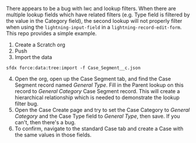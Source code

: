 There appears to be a bug with lwc and lookup filters. When there are multiple 
lookup fields which have related filters (e.g. Type field is filtered by the 
value in the Category field), the second lookup will not properly filter when
using the `lightning-input-field` in a `lightning-record-edit-form`. This repo 
provides a simple example. 

1. Create a Scratch org
2. Push 
3. Import the data 
  
  `sfdx force:data:tree:import -f Case_Segment__c.json`

4. Open the org, open up the Case Segment tab, and find the Case Segment record 
named *General Type*. Fill in the Parent lookup on this record to *General 
Category* Case Segment record. This will create a hierarchical relationship 
which is needed to demonstrate the lookup filter bug. 
5. Open the Case Create page and try to set the Case Category to *General 
Category* and the Case Type field to *General Type*, then save. If you can't, 
then there's a bug. 
6. To confirm, navigate to the standard Case tab and create a Case with the same
values in those fields. 

